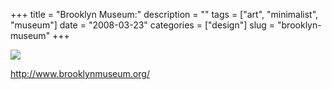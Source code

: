 +++
title = "Brooklyn Museum:"
description = ""
tags = ["art", "minimalist", "museum"]
date = "2008-03-23"
categories = ["design"]
slug = "brooklyn-museum"
+++


 

  <div id="screens-thumbs" class="clearfix">
    <div class="txt-center" id="design-submission"><a href="http://www.brooklynmuseum.org/"><img id='bluga-thumbnail-792' class='bluga-thumbnail large' src='http://media.konigi.com/bluga/
wt47f2778aec89d_0.jpg'/></a></div>  
  </div>   
<p><a href="http://www.brooklynmuseum.org/">http://www.brooklynmuseum.org/</a></p>




